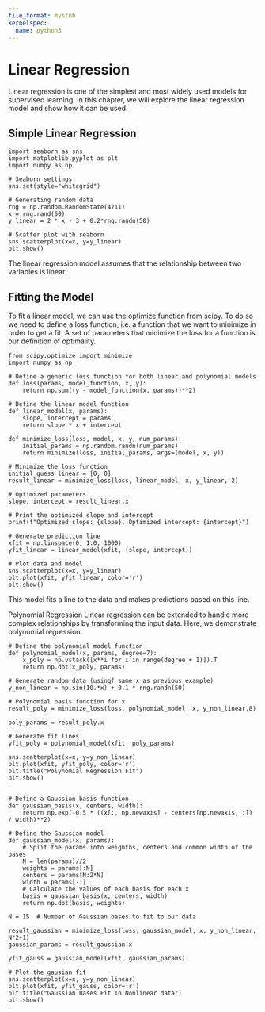 ```yaml
---
file_format: mystnb
kernelspec:
  name: python3
---
```


# Linear Regression

Linear regression is one of the simplest and most widely used models for supervised learning. In this chapter, we will explore the linear regression model and show how it can be used.

## Simple Linear Regression

```{code-cell} ipython3
import seaborn as sns
import matplotlib.pyplot as plt
import numpy as np

# Seaborn settings
sns.set(style="whitegrid")

# Generating random data
rng = np.random.RandomState(4711)
x = rng.rand(50)
y_linear = 2 * x - 3 + 0.2*rng.randn(50)

# Scatter plot with seaborn
sns.scatterplot(x=x, y=y_linear)
plt.show()
```

The linear regression model assumes that the relationship between two variables is linear.

## Fitting the Model

To fit a linear model, we can use the optimize function from scipy. To do so we need to define a loss function, i.e. a function that we want to minimize in order to get a fit. A set of parameters that minimize the loss for a function is our definition of optimality.  

```{code-cell} ipython3
from scipy.optimize import minimize
import numpy as np

# Define a generic loss function for both linear and polynomial models
def loss(params, model_function, x, y):
    return np.sum((y - model_function(x, params))**2)

# Define the linear model function
def linear_model(x, params):
    slope, intercept = params
    return slope * x + intercept

def minimize_loss(loss, model, x, y, num_params):
    initial_params = np.random.randn(num_params)
    return minimize(loss, initial_params, args=(model, x, y))

# Minimize the loss function
initial_guess_linear = [0, 0]
result_linear = minimize_loss(loss, linear_model, x, y_linear, 2)

# Optimized parameters
slope, intercept = result_linear.x

# Print the optimized slope and intercept
print(f"Optimized slope: {slope}, Optimized intercept: {intercept}")

# Generate prediction line
xfit = np.linspace(0, 1.0, 1000)
yfit_linear = linear_model(xfit, (slope, intercept))

# Plot data and model
sns.scatterplot(x=x, y=y_linear)
plt.plot(xfit, yfit_linear, color='r')
plt.show()
```

This model fits a line to the data and makes predictions based on this line.

Polynomial Regression
Linear regression can be extended to handle more complex relationships by transforming the input data. Here, we demonstrate polynomial regression.

```{code-cell} ipython3
# Define the polynomial model function
def polynomial_model(x, params, degree=7):
    x_poly = np.vstack([x**i for i in range(degree + 1)]).T
    return np.dot(x_poly, params)

# Generate random data (usingf same x as previous example)
y_non_linear = np.sin(10.*x) + 0.1 * rng.randn(50)

# Polynomial basis function for x
result_poly = minimize_loss(loss, polynomial_model, x, y_non_linear,8)

poly_params = result_poly.x

# Generate fit lines
yfit_poly = polynomial_model(xfit, poly_params)

sns.scatterplot(x=x, y=y_non_linear)
plt.plot(xfit, yfit_poly, color='r')
plt.title("Polynomial Regression Fit")
plt.show()
```

```{code-cell} ipython3

# Define a Gaussian basis function
def gaussian_basis(x, centers, width):
    return np.exp(-0.5 * ((x[:, np.newaxis] - centers[np.newaxis, :]) / width)**2)

# Define the Gaussian model
def gaussian_model(x, params):
    # Split the params into weighths, centers and common width of the bases
    N = len(params)//2
    weights = params[:N]
    centers = params[N:2*N]
    width = params[-1]
    # Calculate the values of each basis for each x 
    basis = gaussian_basis(x, centers, width)
    return np.dot(basis, weights)

N = 15  # Number of Gaussian bases to fit to our data

result_gaussian = minimize_loss(loss, gaussian_model, x, y_non_linear, N*2+1)
gaussian_params = result_gaussian.x

yfit_gauss = gaussian_model(xfit, gaussian_params)

# Plot the gausian fit
sns.scatterplot(x=x, y=y_non_linear)
plt.plot(xfit, yfit_gauss, color='r')
plt.title("Gaussian Bases Fit To Nonlinear data")
plt.show()
```
